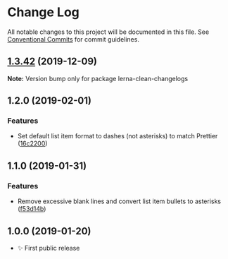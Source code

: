 # Change Log

All notable changes to this project will be documented in this file.
See [Conventional Commits](https://conventionalcommits.org) for commit guidelines.

## [1.3.42](https://gitlab.com/codsen/codsen/compare/lerna-clean-changelogs@1.3.41...lerna-clean-changelogs@1.3.42) (2019-12-09)

**Note:** Version bump only for package lerna-clean-changelogs





## 1.2.0 (2019-02-01)

### Features

- Set default list item format to dashes (not asterisks) to match Prettier ([16c2200](https://gitlab.com/codsen/codsen/commit/16c2200))

## 1.1.0 (2019-01-31)

### Features

- Remove excessive blank lines and convert list item bullets to asterisks ([f53d14b](https://gitlab.com/codsen/codsen/commit/f53d14b))

## 1.0.0 (2019-01-20)

- ✨ First public release
